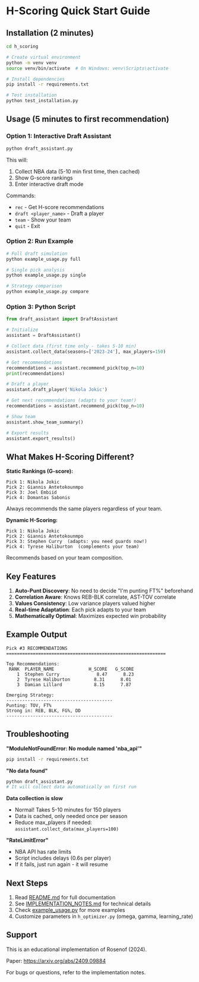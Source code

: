 # H-Scoring Quick Start Guide

## Installation (2 minutes)

```bash
cd h_scoring

# Create virtual environment
python -m venv venv
source venv/bin/activate  # On Windows: venv\Scripts\activate

# Install dependencies
pip install -r requirements.txt

# Test installation
python test_installation.py
```

## Usage (5 minutes to first recommendation)

### Option 1: Interactive Draft Assistant

```bash
python draft_assistant.py
```

This will:
1. Collect NBA data (5-10 min first time, then cached)
2. Show G-score rankings
3. Enter interactive draft mode

Commands:
- `rec` - Get H-score recommendations
- `draft <player_name>` - Draft a player
- `team` - Show your team
- `quit` - Exit

### Option 2: Run Example

```bash
# Full draft simulation
python example_usage.py full

# Single pick analysis
python example_usage.py single

# Strategy comparison
python example_usage.py compare
```

### Option 3: Python Script

```python
from draft_assistant import DraftAssistant

# Initialize
assistant = DraftAssistant()

# Collect data (first time only - takes 5-10 min)
assistant.collect_data(seasons=['2023-24'], max_players=150)

# Get recommendations
recommendations = assistant.recommend_pick(top_n=10)
print(recommendations)

# Draft a player
assistant.draft_player('Nikola Jokic')

# Get next recommendations (adapts to your team!)
recommendations = assistant.recommend_pick(top_n=10)

# Show team
assistant.show_team_summary()

# Export results
assistant.export_results()
```

## What Makes H-Scoring Different?

**Static Rankings (G-score):**
```
Pick 1: Nikola Jokic
Pick 2: Giannis Antetokounmpo
Pick 3: Joel Embiid
Pick 4: Domantas Sabonis
```
Always recommends the same players regardless of your team.

**Dynamic H-Scoring:**
```
Pick 1: Nikola Jokic
Pick 2: Giannis Antetokounmpo
Pick 3: Stephen Curry  (adapts: you need guards now!)
Pick 4: Tyrese Haliburton  (complements your team)
```
Recommends based on your team composition.

## Key Features

1. **Auto-Punt Discovery**: No need to decide "I'm punting FT%" beforehand
2. **Correlation Aware**: Knows REB-BLK correlate, AST-TOV correlate
3. **Values Consistency**: Low variance players valued higher
4. **Real-time Adaptation**: Each pick adapts to your team
5. **Mathematically Optimal**: Maximizes expected win probability

## Example Output

```
Pick #3 RECOMMENDATIONS
============================================================

Top Recommendations:
 RANK  PLAYER_NAME             H_SCORE   G_SCORE
    1  Stephen Curry              8.47      8.23
    2  Tyrese Haliburton         8.31      8.01
    3  Damian Lillard            8.15      7.87

Emerging Strategy:
----------------------------------------
Punting: TOV, FT%
Strong in: REB, BLK, FG%, DD
----------------------------------------
```

## Troubleshooting

**"ModuleNotFoundError: No module named 'nba_api'"**
```bash
pip install -r requirements.txt
```

**"No data found"**
```bash
python draft_assistant.py
# It will collect data automatically on first run
```

**Data collection is slow**
- Normal! Takes 5-10 minutes for 150 players
- Data is cached, only needed once per season
- Reduce max_players if needed: `assistant.collect_data(max_players=100)`

**"RateLimitError"**
- NBA API has rate limits
- Script includes delays (0.6s per player)
- If it fails, just run again - it will resume

## Next Steps

1. Read [README.md](README.md) for full documentation
2. See [IMPLEMENTATION_NOTES.md](IMPLEMENTATION_NOTES.md) for technical details
3. Check [example_usage.py](example_usage.py) for more examples
4. Customize parameters in `h_optimizer.py` (omega, gamma, learning_rate)

## Support

This is an educational implementation of Rosenof (2024).

Paper: https://arxiv.org/abs/2409.09884

For bugs or questions, refer to the implementation notes.